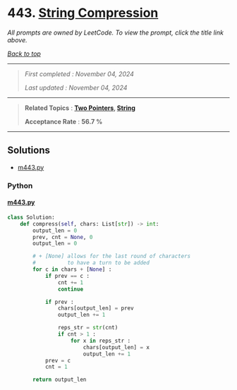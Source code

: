 # 443. [String Compression](<https://leetcode.com/problems/string-compression>)

*All prompts are owned by LeetCode. To view the prompt, click the title link above.*

*[Back to top](<../README.md>)*

------

> *First completed : November 04, 2024*
>
> *Last updated : November 04, 2024*

------

> **Related Topics** : **[Two Pointers](<by_topic/Two Pointers.md>), [String](<by_topic/String.md>)**
>
> **Acceptance Rate** : **56.7 %**

------

## Solutions

- [m443.py](<../my-submissions/m443.py>)
### Python
#### [m443.py](<../my-submissions/m443.py>)
```Python
class Solution:
    def compress(self, chars: List[str]) -> int:
        output_len = 0
        prev, cnt = None, 0
        output_len = 0

        # + [None] allows for the last round of characters
        #          to have a turn to be added
        for c in chars + [None] :
            if prev == c :
                cnt += 1
                continue

            if prev :
                chars[output_len] = prev
                output_len += 1

                reps_str = str(cnt)
                if cnt > 1 :
                    for x in reps_str :
                        chars[output_len] = x
                        output_len += 1
            prev = c
            cnt = 1

        return output_len

```

